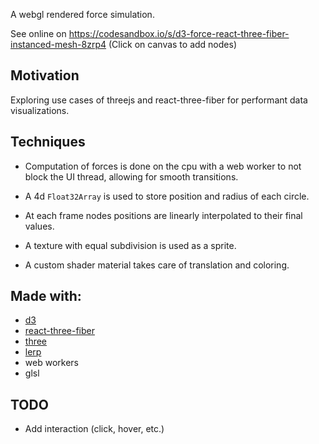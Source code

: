 A webgl rendered force simulation.

See online on https://codesandbox.io/s/d3-force-react-three-fiber-instanced-mesh-8zrp4
(Click on canvas to add nodes)

## Motivation

Exploring use cases of threejs and react-three-fiber for performant data visualizations.

## Techniques

- Computation of forces is done on the cpu with a web worker to not block the UI thread, allowing for smooth transitions.

- A 4d `Float32Array` is used to store position and radius of each circle.

- At each frame nodes positions are linearly interpolated to their final values.

- A texture with equal subdivision is used as a sprite.

- A custom shader material takes care of translation and coloring.

## Made with:

- [d3](http://d3js.org)
- [react-three-fiber](https://github.com/react-spring/react-three-fiber)
- [three](http://threejs.org)
- [lerp](http://github.com/mattdesl/lerp)
- web workers
- glsl

## TODO

- Add interaction (click, hover, etc.)
